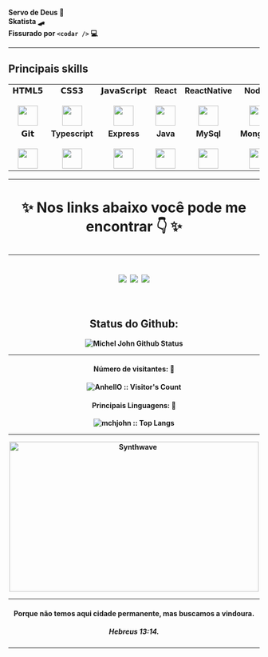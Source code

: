 <b /> Servo de Deus 🛐
<br />
<b /> Skatista 🛹
<br />
<b /> Fissurado por `<codar />` 💻

<hr/>

## Principais skills

<table>
  <tbody>
    <tr>
      <td width="5%" align="center">
        <span>𝗛𝗧𝗠𝗟𝟱</span><br><br>
        <img height="40px" src="https://cdn.svgporn.com/logos/html-5.svg">
      </td>
      <td width="5%" align="center">
        <span>𝗖𝗦𝗦𝟯</span><br><br>
        <img height="40px" src="https://cdn.svgporn.com/logos/css-3.svg">
      </td>
      <td width="5%" align="center">
        <span>𝗝𝗮𝘃𝗮𝗦𝗰𝗿𝗶𝗽𝘁</span><br><br>
        <img height="40px" src="https://cdn.svgporn.com/logos/javascript.svg">
      </td>
      <td width="5%" align="center">
        <span><strong>React</strong>
        </span><br><br>
        <img height="40px" src="https://cdn4.iconfinder.com/data/icons/logos-3/600/React.js_logo-512.png">
      </td>
      <td width="5%" align="center">
        <span><strong>ReactNative</strong>
        </span><br><br>
        <img height="40px" src="https://cdn4.iconfinder.com/data/icons/logos-3/600/React.js_logo-512.png">
      </td>
      <td width="5%" align="center">
        <span><strong>NodeJs</strong>
        </span><br><br>
        <img height="40px" src="https://cdn.svgporn.com/logos/nodejs.svg">
      </td>
      </tr>
      <tr>
      <td width="5%" align="center">
        <span>𝗚𝗶𝘁</span><br><br>
        <img height="40px" src="https://cdn.svgporn.com/logos/git-icon.svg">
      </td>
      <td width="5%" align="center">
        <span><strong>Typescript</strong></span><br><br>
        <img height="40px" src="https://cdn.svgporn.com/logos/typescript.svg">
      </td>
      <td width="5%" align="center">
        <span><strong>Express</strong></span><br><br>
        <img height="40px" src="https://cdn.svgporn.com/logos/express.svg">
      </td>
      <td width="5%" align="center">
        <span><strong>Java</strong></span><br><br>
        <img height="40px" src="https://www.vectorlogo.zone/logos/java/java-ar21.svg">
      </td>
      <td width="5%" align="center">
        <span><strong>MySql</strong></span><br><br>
        <img height="40px" src="https://www.vectorlogo.zone/logos/mysql/mysql-ar21.svg">
      </td>
      <td width="5%" align="center">
        <span><strong>MongoDB</strong></span><br><br>
        <img height="40px" src="https://cdn.svgporn.com/logos/mongodb.svg">
      </td>
    </tr>
  </tbody>
</table>
<hr>

<h1 align="center">
✨ Nos links abaixo você pode me encontrar 👇 ✨
  
  <!-- https://img.shields.io/badge/Linkedin-Michel John-blue&?style=social&logo=linkedin -->

  <!-- https://img.shields.io/badge/Github-Michel John%20Patel-black&?style=social&logo=Github -->

<div align="center">
  <hr>
<a href = "mailto:michel.john@hotmail.com"><img src="https://img.shields.io/badge/-OutLook-%230077B5?style=for-the-badge&logo=Microsoft Outlook&logoColor=white" target="_blank"></a>
<a href="https://www.linkedin.com/in/micheljohn/" target="_blank"><img src="https://img.shields.io/badge/-LinkedIn-%230077B5?style=for-the-badge&logo=linkedin&logoColor=white" target="_blank"></a> 
<a href="https://mchjohn.github.io/mchljohn/" target="_blank"><img src="https://img.shields.io/badge/-Portfólio-%231E1E26?style=for-the-badge&logo=dev.to&logoColor=white" target="_blank"></a>
</div>
  
  <br/>
  <h2 align="center">Status do Github:</h2>
</p>
</h1>

<div align = "center">

![Michel John Github Status](https://github-readme-stats.vercel.app/api?username=mchjohn&show_icons=true&title_color=3793c4&icon_color=ffbb00&text_color=ffffff&bg_color=000000)
<hr>

</div>

<h4 align="center">Número de visitantes: 👀</h4>

<p align="center"><img src="https://profile-counter.glitch.me/{mchjohn}/count.svg" alt="AnhellO :: Visitor's Count" /></p>

<h4 align="center">Principais Linguagens: 👅</h4>

<p align="center"><img src="https://github-readme-stats.vercel.app/api/top-langs/?username=mchjohn&langs_count=10&theme=tokyonight&layout=compact" alt="mchjohn :: Top Langs" /></p>

<hr>

<p align="center"><img src="https://media.giphy.com/media/3o6gb1aobEPT16jeIU/source.gif" alt="Synthwave" height="300" width="500"></p>

<hr>

<h4 align="center">
	Porque não temos aqui cidade permanente, mas buscamos a vindoura.
</h4>
<h5 align="center">
	Hebreus 13:14.
</h5>

<hr>
